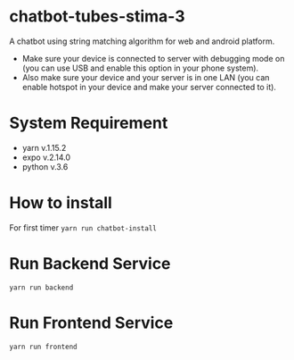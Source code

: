 # chatbot-tubes-stima-3
A chatbot using string matching algorithm for web and android platform. 
* Make sure your device is connected to server with debugging mode on (you can use USB and enable this option in your phone system). 
* Also make sure your device and your server is in one LAN (you can enable hotspot in your device and make your server connected to it).

# System Requirement
* yarn v.1.15.2
* expo v.2.14.0
* python v.3.6

# How to install
For first timer
`yarn run chatbot-install`

# Run Backend Service
`yarn run backend`

# Run Frontend Service
`yarn run frontend`